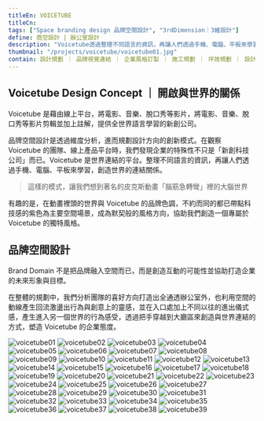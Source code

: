 ```yaml
---
titleEn: VOICETUBE
titleCn:
tags: ["Space branding design 品牌空間設計", "3rdDimension｜3維設計"]
define: 商空設計 | 辦公室設計
description: "Voicetube透過整理不同語言的資訊，再讓人們透過手機、電腦、平板來學習，創造世界的連結關係。有趣的是，在動畫裡頭的世界與Voicetube的品牌色調，不約而同的都已帶點科技感的紫色為主要空間場景，成為默契般的風格方向，協助我們創造一個專屬於Voicetube的獨特風格。"
thumbnail: "/projects/voicetube/voicetube01.jpg"
contain: 設計規劃 ｜ 品牌視覺連結 ｜ 企業風格訂製 ｜ 施工規劃 ｜ 坪效規劃 ｜ 設計概念
---
```


<section>

## Voicetube Design Concept ｜ 開啟與世界的關係　

Voicetube 是藉由線上平台，將電影、音樂、脫口秀等影片，將電影、音樂、脫口秀等影片剪輯並加上註解，提供全世界語言學習的新創公司。

品牌空間設計是透過維度分析，進而規劃設計方向的創新模式。在觀察 Voicetube 的團隊、線上產品平台時，我們發現企業的特殊性不只是「新創科技公司」而已。Voicetube 是世界連結的平台。整理不同語言的資訊，再讓人們透過手機、電腦、平板來學習，創造世界的連結關係。

> 這樣的模式，讓我們想到著名的皮克斯動畫「腦筋急轉彎」裡的大腦世界

有趣的是，在動畫裡頭的世界與 Voicetube 的品牌色調，不約而同的都已帶點科技感的紫色為主要空間場景，成為默契般的風格方向，協助我們創造一個專屬於 Voicetube 的獨特風格。

</section>

<section>

## 品牌空間設計

Brand Domain 不是把品牌融入空間而已，而是創造互動的可能性並協助打造企業的未來形象與目標。

在整體的規劃中，我們分析團隊的喜好方向打造出全通透辦公室外，也利用空間的動線產生回流激盪出行為與創意上的靈感，並在入口處加上不同以往的進出儀式感，產生進入另一個世界的行為感受，透過把手穿越到大廳區來創造與世界連結的方式，塑造 Voicetube 的企業態度。

</section>

<section>

<img alt="voicetube01" data-src="/projects/voicetube/voicetube01.jpg" />
<img alt="voicetube02" data-src="/projects/voicetube/voicetube02.jpg" />
<img alt="voicetube03" data-src="/projects/voicetube/voicetube03.jpg" />
<img alt="voicetube04" data-src="/projects/voicetube/voicetube04.jpg" />
<img alt="voicetube05" data-src="/projects/voicetube/voicetube05.jpg" />
<img alt="voicetube06" data-src="/projects/voicetube/voicetube06.jpg" />
<img alt="voicetube07" data-src="/projects/voicetube/voicetube07.jpg" />
<img alt="voicetube08" data-src="/projects/voicetube/voicetube08.jpg" />
<img alt="voicetube09" data-src="/projects/voicetube/voicetube09.jpg" />
<img alt="voicetube10" data-src="/projects/voicetube/voicetube10.jpg" />
<img alt="voicetube11" data-src="/projects/voicetube/voicetube11.jpg" />
<img alt="voicetube12" data-src="/projects/voicetube/voicetube12.jpg" />
<img alt="voicetube13" data-src="/projects/voicetube/voicetube13.jpg" />
<img alt="voicetube14" data-src="/projects/voicetube/voicetube14.jpg" />
<img alt="voicetube15" data-src="/projects/voicetube/voicetube15.jpg" />
<img alt="voicetube16" data-src="/projects/voicetube/voicetube16.jpg" />
<img alt="voicetube17" data-src="/projects/voicetube/voicetube17.jpg" />
<img alt="voicetube18" data-src="/projects/voicetube/voicetube18.jpg" />
<img alt="voicetube19" data-src="/projects/voicetube/voicetube19.jpg" />
<img alt="voicetube20" data-src="/projects/voicetube/voicetube20.jpg" />
<img alt="voicetube21" data-src="/projects/voicetube/voicetube21.jpg" />
<img alt="voicetube22" data-src="/projects/voicetube/voicetube22.jpg" />
<img alt="voicetube23" data-src="/projects/voicetube/voicetube23.jpg" />
<img alt="voicetube24" data-src="/projects/voicetube/voicetube24.jpg" />
<img alt="voicetube25" data-src="/projects/voicetube/voicetube25.jpg" />
<img alt="voicetube26" data-src="/projects/voicetube/voicetube26.jpg" />
<img alt="voicetube27" data-src="/projects/voicetube/voicetube27.jpg" />
<img alt="voicetube28" data-src="/projects/voicetube/voicetube28.jpg" />
<img alt="voicetube29" data-src="/projects/voicetube/voicetube29.jpg" />
<img alt="voicetube30" data-src="/projects/voicetube/voicetube30.jpg" />
<img alt="voicetube31" data-src="/projects/voicetube/voicetube31.jpg" />
<img alt="voicetube32" data-src="/projects/voicetube/voicetube32.jpg" />
<img alt="voicetube33" data-src="/projects/voicetube/voicetube33.jpg" />
<img alt="voicetube34" data-src="/projects/voicetube/voicetube34.jpg" />
<img alt="voicetube35" data-src="/projects/voicetube/voicetube35.jpg" />
<img alt="voicetube36" data-src="/projects/voicetube/voicetube36.jpg" />
<img alt="voicetube37" data-src="/projects/voicetube/voicetube37.jpg" />
<img alt="voicetube38" data-src="/projects/voicetube/voicetube38.jpg" />
<img alt="voicetube39" data-src="/projects/voicetube/voicetube39.jpg" />

</section>
